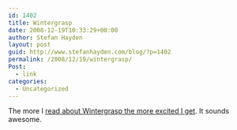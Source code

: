 ```yaml
---
id: 1402
title: Wintergrasp
date: 2008-12-19T10:33:29+00:00
author: Stefan Hayden
layout: post
guid: http://www.stefanhayden.com/blog/?p=1402
permalink: /2008/12/19/wintergrasp/
Post:
  - link
categories:
  - Uncategorized
---
```

The more I <a href="http://www.wowinsider.com/2008/12/18/wrath-101-the-battle-for-wintergrasp-continued/">read about Wintergrasp the more excited I get</a>. It sounds awesome.